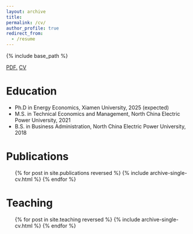 ```yaml
---
layout: archive
title: 
permalink: /cv/
author_profile: true
redirect_from:
  - /resume
---
```


{% include base_path %}

<a href="http://chenchen-huang.github.io//files/ChenchenHuang_CV.pdf" target="_blank">PDF.</a>
[CV](http://chenchen-huang.github.io//files/ChenchenHuang_CV.pdf)

Education
======
* Ph.D in Energy Economics, Xiamen University, 2025 (expected)
* M.S. in Technical Economics and Management, North China Electric Power University, 2021
* B.S. in Business Administration, North China Electric Power University, 2018

  

Publications
======
  <ul>{% for post in site.publications reversed %}
    {% include archive-single-cv.html %}
  {% endfor %}</ul>
  
  
Teaching
======
  <ul>{% for post in site.teaching reversed %}
    {% include archive-single-cv.html %}
  {% endfor %}</ul>
  

